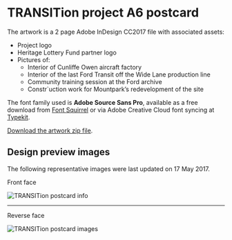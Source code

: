 # TRANSITion project A6 postcard

The artwork is a 2 page Adobe InDesign CC2017 file with associated assets:

* Project logo
* Heritage Lottery Fund partner logo
* Pictures of:
    * Interior of Cunliffe Owen aircraft factory
    * Interior of the last Ford Transit off the Wide Lane production line
    * Community training session at the Ford archive
    * Constr`uction work for Mountpark’s redevelopment of the site

The font family used is **Adobe Source Sans Pro**, available as a free download from [Font Squirrel](https://www.fontsquirrel.com/fonts/source-sans-pro) or via Adobe Creative Cloud font syncing at [Typekit](https://typekit.com/fonts/source-sans).

[Download the artwork zip file](https://github.com/watershed/transition-a6-postcard/archive/master.zip).

## Design preview images

The following representative images were last updated on 17 May 2017.

Front face

![TRANSITion postcard info](design-preview/transition_A6-postcard_info.png)

- - -

Reverse face

![TRANSITion postcard images](design-preview/transition_A6-postcard_images.jpg)